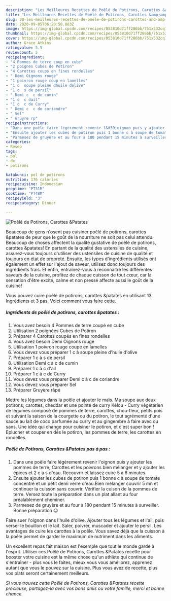 ```yaml
---
description: "Les Meilleures Recettes de Poêlé de Potirons, Carottes &amp;amp;Patates"
title: "Les Meilleures Recettes de Poêlé de Potirons, Carottes &amp;amp;Patates"
slug: 38-les-meilleures-recettes-de-poele-de-potirons-carottes-and-amp-patates
date: 2020-09-05T06:20:58.883Z
image: https://img-global.cpcdn.com/recipes/053810d71ff286bb/751x532cq70/poele-de-potirons-carottes-patates-photo-principale-de-la-recette.jpg
thumbnail: https://img-global.cpcdn.com/recipes/053810d71ff286bb/751x532cq70/poele-de-potirons-carottes-patates-photo-principale-de-la-recette.jpg
cover: https://img-global.cpcdn.com/recipes/053810d71ff286bb/751x532cq70/poele-de-potirons-carottes-patates-photo-principale-de-la-recette.jpg
author: Grace Atkins
ratingvalue: 3.5
reviewcount: 5
recipeingredient:
- "4 Pommes de terre coup en cube"
- "2 poignes Cubes de Potiron"
- "4 Carottes coups en fines rondelles"
- " Demi Oignons rouge"
- "1 poivron rouge coup en lamelles"
- "1 c  soupe pleine dhuile dolive"
- "1 c  s de persil"
- " Demi c  c de cumin"
- "1 c  c dail"
- "1 c  c de Curry"
- " Demi c  c de coriandre"
- " Sel"
- " Gruyre rp"
recipeinstructions:
- "Dans une poêle faire légèrement revenir l&#39;oignon puis y ajouter les pommes de terre, Carottes et les poivrons bien mélanger et y ajouter les épices et 2 c a s d&#39;eau. Recouvrir et laissez cuire 5 à 6 minutes."
- "Ensuite ajouter les cubes de potiron puis 1 bonne c à soupe de tomate concentré et un petit demi verre d&#39;eau.Bien mélanger couvrir 5 mn et continuer la cuisson sans couvrir. Vérifier la cuison de la pommes de terre. Versez toute la préparation dans un plat allant au four préalablement cheminer."
- "Parmesez de gruyère et au four à 180 pendant 15 minutes à surveiller. Bonne préparation 😉"
categories:
- Resep
tags:
- pol
- de
- potirons

katakunci: pol de potirons 
nutrition: 176 calories
recipecuisine: Indonesian
preptime: "PT31M"
cooktime: "PT48M"
recipeyield: "3"
recipecategory: Dinner

---
```



![Poêlé de Potirons, Carottes &amp;Patates](https://img-global.cpcdn.com/recipes/053810d71ff286bb/751x532cq70/poele-de-potirons-carottes-patates-photo-principale-de-la-recette.jpg)

Beaucoup de gens n'osent pas cuisiner poêlé de potirons, carottes &amp;patates de peur que le goût de la nourriture ne soit pas celui attendu. Beaucoup de choses affectent la qualité gustative de poêlé de potirons, carottes &amp;patates! En partant de la qualité des ustensiles de cuisine, assurez-vous toujours d'utiliser des ustensiles de cuisine de qualité et toujours en état de propreté. Ensuite, les types d'ingrédients utilisés ont également un effet sur l'ajout de saveur, utilisez donc toujours des ingrédients frais. Et enfin, entraînez-vous à reconnaître les différentes saveurs de la cuisine, profitez de chaque cuisson de tout cœur, car la sensation d'être excité, calme et non pressé affecte aussi le goût de la cuisine!

<!--inarticleads1-->

Vous pouvez cuire poêlé de potirons, carottes &amp;patates en utilisant 13 Ingrédients et 3 pas. Voici comment vous faire cette.

##### Ingrédients de poêlé de potirons, carottes &amp;patates :

1. Vous avez besoin 4 Pommes de terre coupé en cube
1. Utilisation 2 poignées Cubes de Potiron
1. Préparer 4 Carottes coupés en fines rondelles
1. Vous avez besoin  Demi Oignons rouge
1. Utilisation 1 poivron rouge coupé en lamelles
1. Vous devez vous préparer 1 c à soupe pleine d&#39;huile d&#39;olive
1. Préparer 1 c à s de persil
1. Utilisation  Demi c à c de cumin
1. Préparer 1 c à c d&#39;ail
1. Préparer 1 c à c de Curry
1. Vous devez vous préparer  Demi c à c de coriandre
1. Vous devez vous préparer  Sel
1. Préparer  Gruyère râpé


Mettre les légumes dans la poêle et ajouter le maïs. Ma soupe aux deux potirons, carottes, cheddar et une pointe de curry Kélou - Curry végétarien de légumes composé de pommes de terre, carottes, chou-fleur, petits pois et suivant la saison de la courgette ou du potiron, le tout agrémenté d&#39;une sauce au lait de coco parfumée au curry et au gingembre à faire avec ou sans. Une idée qui change pour cuisiner le potiron, et c&#39;est super bon ! Eplucher et couper en dés le potiron, les pommes de terre, les carottes en rondelles. 

<!--inarticleads2-->

##### Poêlé de Potirons, Carottes &amp;Patates pas à pas :

1. Dans une poêle faire légèrement revenir l&#39;oignon puis y ajouter les pommes de terre, Carottes et les poivrons bien mélanger et y ajouter les épices et 2 c a s d&#39;eau. Recouvrir et laissez cuire 5 à 6 minutes.
1. Ensuite ajouter les cubes de potiron puis 1 bonne c à soupe de tomate concentré et un petit demi verre d&#39;eau.Bien mélanger couvrir 5 mn et continuer la cuisson sans couvrir. Vérifier la cuison de la pommes de terre. Versez toute la préparation dans un plat allant au four préalablement cheminer.
1. Parmesez de gruyère et au four à 180 pendant 15 minutes à surveiller. Bonne préparation 😉


Faire suer l&#39;oignon dans l&#39;huile d&#39;olive. Ajouter tous les légumes et l&#39;ail, puis verser le bouillon et le lait. Saler, poivrer, muscader et ajouter le persil. Les avantages de cuire les carottes à la poêle. Vous savez déjà que la cuisson à la poêle permet de garder le maximum de nutriment dans les aliments. 

<!--inarticleads1-->

<p>
Un excellent repas fait maison est l'exemple que tout le monde garde à l'esprit. Utiliser ces Poêlé de Potirons, Carottes &amp;Patates recette pour booster votre cuisine est la même chose qu'un athlète qui continue de s'entraîner - plus vous le faites, mieux vous vous améliorez, apprenez autant que vous le pouvez sur la cuisine. Plus vous avez de recette, plus vos plats seront certainement meilleurs.
</p>

<p>
<i>Si vous trouvez cette Poêlé de Potirons, Carottes &amp;Patates recette précieuse, partagez-la avec vos bons amis ou votre famille, merci et bonne chance.</i>
</p>
